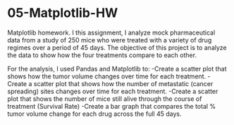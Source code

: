 # 05-Matplotlib-HW
Matplotlib homework.
I this assignment, I analyze mock pharmaceutical data from a study of 250 mice who were treated with a variety of drug regimes over a period of 45 days. The objective of this project is to analyze the data to show how the four treatments compare to each other.

For the analysis, I used Pandas and Matplotlib to:
  -Create a scatter plot that shows how the tumor volume changes over time for each treatment.
  -Create a scatter plot that shows how the number of metastatic (cancer spreading) sites changes over time for each treatment.
  -Create a scatter plot that shows the number of mice still alive through the course of treatment (Survival Rate)
  -Create a bar graph that compares the total % tumor volume change for each drug across the full 45 days.
